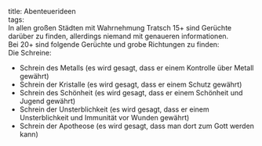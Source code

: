 title: Abenteuerideen  
tags:   
In allen großen Städten mit Wahrnehmung Tratsch 15+ sind Gerüchte darüber zu finden, allerdings niemand mit genaueren informationen.   
Bei 20+ sind folgende Gerüchte und grobe Richtungen zu finden:   
Die Schreine:  
  

* Schrein des Metalls (es wird gesagt, dass er einem Kontrolle über Metall gewährt)
* Schrein der Kristalle (es wird gesagt, dass er einem Schutz gewährt)
* Schrein des Schönheit (es wird gesagt, dass er einem Schönheit und Jugend gewährt)
* Schrein der Unsterblichkeit (es wird gesagt, dass er einem Unsterblichkeit und Immunität vor Wunden gewährt)
* Schrein der Apotheose (es wird gesagt, dass man dort zum Gott werden kann)

